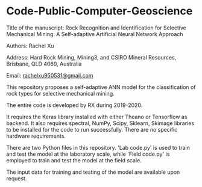 # Code-Public-Computer-Geoscience

Title of the manuscript: Rock Recognition and Identification for Selective Mechanical Mining: A Self-adaptive Artificial Neural Network Approach 

Authors: Rachel Xu

Address: Hard Rock Mining, Mining3, and CSIRO Mineral Resources, Brisbane, QLD 4069, Australia

Email: rachelxu950531@gmail.com 

This repository proposes a self-adaptive ANN model for the classification of rock types for selective mechanical mining. 

The entire code is developed by RX during 2019-2020. 

It requires the Keras library installed with either Theano or Tensorflow as backend. It also requires spectral, NumPy, Scipy, Sklearn, Skimage libraries to be installed for the code to run successfully. There are no specific hardware requirements.

There are two Python files in this repository. 'Lab code.py' is used to train and test the model at the laboratory scale, while 'Field code.py' is employed to train and test the model at the field scale. 

The input data for training and testing of the model are available upon request. 

